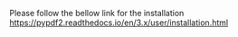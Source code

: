 Please follow the bellow link for the installation
https://pypdf2.readthedocs.io/en/3.x/user/installation.html

